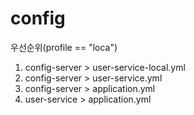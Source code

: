 # config
우선순위(profile == "loca")
1. config-server > user-service-local.yml
2. config-server > user-service.yml
3. config-server > application.yml
4. user-service > application.yml